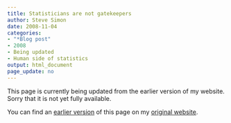 ```yaml
---
title: Statisticians are not gatekeepers
author: Steve Simon
date: 2008-11-04
categories:
- "*Blog post"
- 2008
- Being updated
- Human side of statistics
output: html_document
page_update: no
---
```


This page is currently being updated from the earlier version of my website. Sorry that it is not yet fully available.

<!---More--->


You can find an [earlier version][sim1] of this page on my [original website][sim2].

[sim1]: http://www.pmean.com/08/NotGatekeepers.html
[sim2]: http://www.pmean.com/original_site.html
